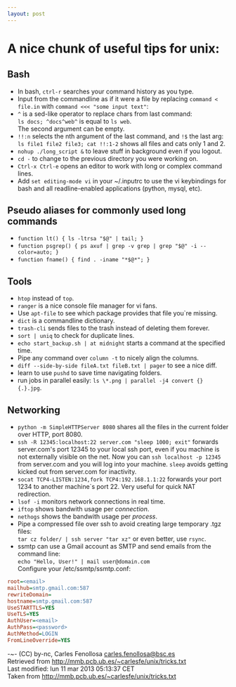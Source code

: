 ```yaml
---
layout: post
---
```


# A nice chunk of useful tips for unix:

## Bash
* In bash, `ctrl-r` searches your command history as you type.
* Input from the commandline as if it were a file by replacing `command < file.in` with `command <<< "some input text"`:
* `^` is a sed-like operator to replace chars from last command:  
	`ls docs; ^docs^web^` is equal to `ls web`.  
	The second argument can be empty.
* `!!:n` selects the nth argument of the last command, and `!$` the last arg:
	`ls file1 file2 file3; cat !!:1-2` shows all files and cats only 1 and 2.
* `nohup ./long_script &` to leave stuff in background even if you logout.
* `cd -` to change to the previous directory you were working on.
* `Ctrl-x Ctrl-e` opens an editor to work with long or complex command lines.
* Add `set editing-mode vi` in your ~/.inputrc to use the vi keybindings for bash and all readline-enabled applications (python, mysql, etc).

## Pseudo aliases for commonly used long commands
* `function lt() { ls -ltrsa "$@" | tail; }`
* `function psgrep() { ps axuf | grep -v grep | grep "$@" -i --color=auto; }`
* `function fname() { find . -iname "*$@*"; }`

## Tools
* `htop` instead of `top`.
* `ranger` is a nice console file manager for vi fans.
* Use `apt-file` to see which package provides that file you`re missing.
* `dict` is a commandline dictionary.
* `trash-cli` sends files to the trash instead of deleting them forever.
* `sort | uniq` to check for duplicate lines.
* `echo start_backup.sh | at midnight` starts a command at the specified time.
* Pipe any command over `column -t` to nicely align the columns.
* `diff --side-by-side fileA.txt fileB.txt | pager` to see a nice diff.
* learn to use `pushd` to save time navigating folders.
* run jobs in parallel easily: `ls \*.png | parallel -j4 convert {} {.}.jpg`.

## Networking
* `python -m SimpleHTTPServer 8080` shares all the files in the current folder over HTTP, port 8080.
* `ssh -R 12345:localhost:22 server.com "sleep 1000; exit"` forwards server.com's port 12345 to your local ssh port, even if you machine is not externally visible on the net. Now you can `ssh localhost -p 12345` from server.com and you will log into your machine.
	`sleep` avoids getting kicked out from server.com for inactivity.
* `socat TCP4-LISTEN:1234,fork TCP4:192.168.1.1:22` forwards your port 1234 to another machine`s port 22. Very useful for quick NAT redirection.
* `lsof -i` monitors network connections in real time.
* `iftop` shows bandwith usage per *connection*.
* `nethogs` shows the bandwith usage per *process*.
* Pipe a compressed file over ssh to avoid creating large temporary .tgz files:  
	`tar cz folder/ | ssh server "tar xz"` or even better, use `rsync`.
* ssmtp can use a Gmail account as SMTP and send emails from the command line:  
	`echo "Hello, User!" | mail user@domain.com`  
	Configure your /etc/ssmtp/ssmtp.conf:

``` ini
root=<email>
mailhub=smtp.gmail.com:587
rewriteDomain=
hostname=smtp.gmail.com:587
UseSTARTTLS=YES
UseTLS=YES
AuthUser=<email>
AuthPass=<password>
AuthMethod=LOGIN
FromLineOverride=YES

```
-~-
(CC) by-nc, Carles Fenollosa <carles.fenollosa@bsc.es>  
Retrieved from <http://mmb.pcb.ub.es/~carlesfe/unix/tricks.txt>  
Last modified: lun 11 mar 2013 05:13:37 CET  
Taken from <http://mmb.pcb.ub.es/~carlesfe/unix/tricks.txt>

